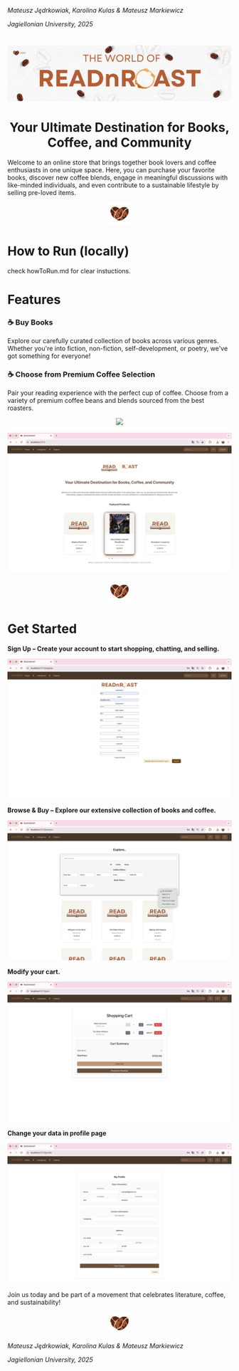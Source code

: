 *Mateusz Jędrkowiak, Karolina Kulas & Mateusz Markiewicz*

*Jagiellonian University, 2025* 
#  

<p align="center">
  <img src="img/baner.png"  />
</p>

<h1 align="center">Your Ultimate Destination for Books, Coffee, and Community</h1>



Welcome to an online store that brings together book lovers and coffee enthusiasts in one unique space. Here, you can purchase your favorite books, discover new coffee blends, engage in meaningful discussions with like-minded individuals, and even contribute to a sustainable lifestyle by selling pre-loved items.

<p align="center">
  <img src="img/KMM-logo.png" width=50  />
</p>

# How to Run (locally)

check howToRun.md for clear instuctions.

# Features

### ☕ Buy Books

Explore our carefully curated collection of books across various genres. Whether you're into fiction, non-fiction, self-development, or poetry, we've got something for everyone!

### ☕ Choose from Premium Coffee Selection

Pair your reading experience with the perfect cup of coffee. Choose from a variety of premium coffee beans and blends sourced from the best roasters.

  <p align="center">
  <img src="img/categoriesPage.png"  />
</p>
  <p align="center">
  <img src="img/homePage.png"  />
</p>

<p align="center">
  <img src="img/KMM-logo.png" width=50  />
</p>


# Get Started

<b>Sign Up – Create your account to start shopping, chatting, and selling.</b>

  <p align="center">
  <img src="img/registerPage.png"  />
</p>

<b>Browse & Buy – Explore our extensive collection of books and coffee.</b>

  <p align="center">
  <img src="img/explorePage.png"  />
</p>
<b>Modify your cart.</b>

  <p align="center">
  <img src="img/cartPage.png"  />
</p>
<b>Change your data in profile page</b>

  <p align="center">
  <img src="img/profilePage.png"  />
</p>


Join us today and be part of a movement that celebrates literature, coffee, and sustainability!


<p align="center">
  <img src="img/KMM-logo.png" width=50  />
</p>



*Mateusz Jędrkowiak, Karolina Kulas & Mateusz Markiewicz*

*Jagiellonian University, 2025* 


